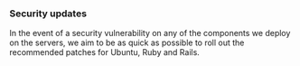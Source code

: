 <!-- usedin: [ _legacy_docker/stack-management] - post: -->


### Security updates

In the event of a security vulnerability on any of the components we deploy on the servers, we aim to be as quick as possible to roll out the recommended patches for Ubuntu, Ruby and Rails.

